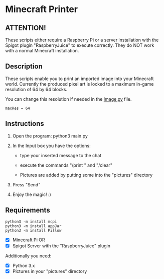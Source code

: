 # Minecraft Printer

## ATTENTION!
These scripts either require a Raspberry Pi or a server installation
with the Spigot plugin "RaspberryJuice" to execute correctly.
They do NOT work with a normal Minecraft installation.

## Description
These scripts enable you to print an imported image into your Minecraft world.
Currently the produced pixel art is locked to a maximum in-game resolution of 64 by 64 blocks.

You can change this resolution if needed in the [Image.py](https://github.com/rrleo/minecraft_printer/blob/136fef1abf0cb8bbcbdb173402e3cd17497e6b90/Image.py#L16) file.

    maxRes = 64

## Instructions
1. Open the program:
    python3 main.py

2. In the Input box you have the options:
    - type your inserted message to the chat
    - execute the commands "/print <filename>" and "/clear"
    
    - Pictures are added by putting some into the "pictures" directory

3. Press "Send"

4. Enjoy the magic! :)

## Requirements

    python3 -m install mcpi
    python3 -m install appJar
    python3 -m install Pillow

- [x] Minecraft Pi
OR
- [x] Spigot Server with the "RaspberryJuice" plugin

Additionally you need:
- [x] Python 3.x
- [x] Pictures in your "pictures" directory
